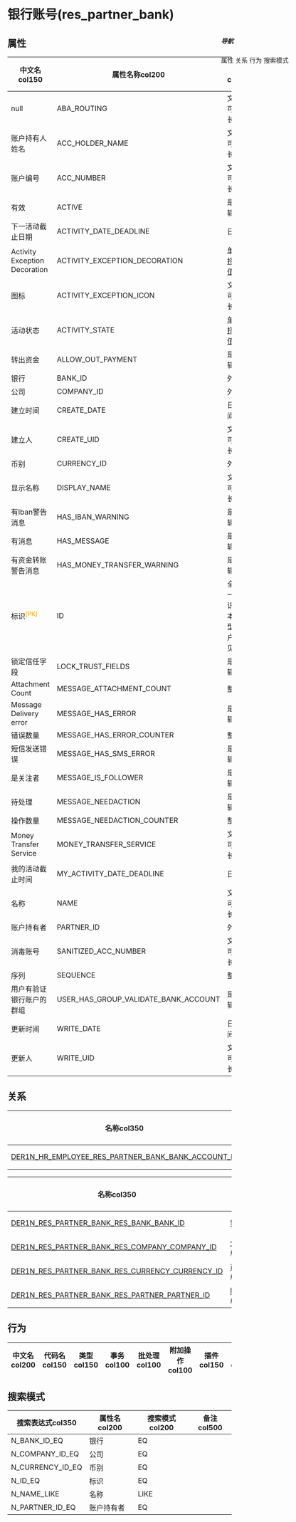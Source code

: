 # 银行账号(res_partner_bank)  <!-- {docsify-ignore-all} -->


## 属性
|    中文名col150 | 属性名称col200           | 类型col200     | 长度col100    |允许为空col100    |  备注col500  |
| --------   |------------| -----  | -----  | :----: | -------- |
|null|ABA_ROUTING|文本，可指定长度|500|是||
|账户持有人姓名|ACC_HOLDER_NAME|文本，可指定长度|500|是||
|账户编号|ACC_NUMBER|文本，可指定长度|500|否||
|有效|ACTIVE|是否逻辑||是||
|下一活动截止日期|ACTIVITY_DATE_DEADLINE|日期型||是||
|Activity Exception Decoration|ACTIVITY_EXCEPTION_DECORATION|[单项选择(文本值)](index/dictionary_index#res_partner_bank_activity_exception_decoration "Activity Exception Decoration")|200|是||
|图标|ACTIVITY_EXCEPTION_ICON|文本，可指定长度|500|是||
|活动状态|ACTIVITY_STATE|[单项选择(文本值)](index/dictionary_index#res_partner_bank_activity_state "活动状态")|200|是||
|转出资金|ALLOW_OUT_PAYMENT|是否逻辑||是||
|银行|BANK_ID|外键值|100|是||
|公司|COMPANY_ID|外键值|100|是||
|建立时间|CREATE_DATE|日期时间型||否||
|建立人|CREATE_UID|文本，可指定长度|100|否||
|币别|CURRENCY_ID|外键值|100|是||
|显示名称|DISPLAY_NAME|文本，可指定长度|500|是||
|有Iban警告消息|HAS_IBAN_WARNING|是否逻辑||是||
|有消息|HAS_MESSAGE|是否逻辑||是||
|有资金转账警告消息|HAS_MONEY_TRANSFER_WARNING|是否逻辑||是||
|标识<sup class="footnote-symbol"><font color=orange>[PK]</font></sup>|ID|全局唯一标识，文本类型，用户不可见|100|否||
|锁定信任字段|LOCK_TRUST_FIELDS|是否逻辑||是||
|Attachment Count|MESSAGE_ATTACHMENT_COUNT|整型||是||
|Message Delivery error|MESSAGE_HAS_ERROR|是否逻辑||是||
|错误数量|MESSAGE_HAS_ERROR_COUNTER|整型||是||
|短信发送错误|MESSAGE_HAS_SMS_ERROR|是否逻辑||是||
|是关注者|MESSAGE_IS_FOLLOWER|是否逻辑||是||
|待处理|MESSAGE_NEEDACTION|是否逻辑||是||
|操作数量|MESSAGE_NEEDACTION_COUNTER|整型||是||
|Money Transfer Service|MONEY_TRANSFER_SERVICE|文本，可指定长度|500|是||
|我的活动截止时间|MY_ACTIVITY_DATE_DEADLINE|日期型||是||
|名称|NAME|文本，可指定长度|200|否||
|账户持有者|PARTNER_ID|外键值|100|否||
|消毒账号|SANITIZED_ACC_NUMBER|文本，可指定长度|500|是||
|序列|SEQUENCE|整型||是||
|用户有验证银行账户的群组|USER_HAS_GROUP_VALIDATE_BANK_ACCOUNT|是否逻辑||是||
|更新时间|WRITE_DATE|日期时间型||否||
|更新人|WRITE_UID|文本，可指定长度|100|否||


## 关系

<el-row>
<el-tabs v-model="show_der">
<el-tab-pane label="主关系" name="major">

| 名称col350     |   从实体col200 | 关系类型col200     |   备注col500  |
| -------- |---------- |------------|----- |
|[DER1N_HR_EMPLOYEE_RES_PARTNER_BANK_BANK_ACCOUNT_ID](der/DER1N_HR_EMPLOYEE_RES_PARTNER_BANK_BANK_ACCOUNT_ID)|[员工(HR_EMPLOYEE)](module/hr/hr_employee)|1:N关系||


</el-tab-pane>
<el-tab-pane label="从关系" name="minor">

|  名称col350   | 主实体col200   | 关系类型col200   |    备注col500  |
| -------- |---------- |-----------|----- |
|[DER1N_RES_PARTNER_BANK_RES_BANK_BANK_ID](der/DER1N_RES_PARTNER_BANK_RES_BANK_BANK_ID)|[银行(RES_BANK)](module/base/res_bank)|1:N关系||
|[DER1N_RES_PARTNER_BANK_RES_COMPANY_COMPANY_ID](der/DER1N_RES_PARTNER_BANK_RES_COMPANY_COMPANY_ID)|[公司(RES_COMPANY)](module/base/res_company)|1:N关系||
|[DER1N_RES_PARTNER_BANK_RES_CURRENCY_CURRENCY_ID](der/DER1N_RES_PARTNER_BANK_RES_CURRENCY_CURRENCY_ID)|[币别(RES_CURRENCY)](module/base/res_currency)|1:N关系||
|[DER1N_RES_PARTNER_BANK_RES_PARTNER_PARTNER_ID](der/DER1N_RES_PARTNER_BANK_RES_PARTNER_PARTNER_ID)|[联系人(RES_PARTNER)](module/base/res_partner)|1:N关系||

</el-tab-pane>
</el-tabs>
</el-row>

## 行为
| 中文名col200    | 代码名col150    | 类型col150    | 事务col100   | 批处理col100   | 附加操作col100  | 插件col150    |  备注col300  |
| -------- |---------- |----------- |:----:|:----:|---------| ----- | ----- |

## 搜索模式
|   搜索表达式col350   |    属性名col200    |    搜索模式col200        |备注col500  |
| -------- |------------|------------|------|
|N_BANK_ID_EQ|银行|EQ||
|N_COMPANY_ID_EQ|公司|EQ||
|N_CURRENCY_ID_EQ|币别|EQ||
|N_ID_EQ|标识|EQ||
|N_NAME_LIKE|名称|LIKE||
|N_PARTNER_ID_EQ|账户持有者|EQ||

<div style="display: block; overflow: hidden; position: fixed; top: 140px; right: 100px;">

##### 导航
<el-anchor >
<el-anchor-link :href="`#/module/base/res_partner_bank?id=属性`">
  属性
</el-anchor-link>
<el-anchor-link :href="`#/module/base/res_partner_bank?id=关系`">
  关系
</el-anchor-link>
<el-anchor-link :href="`#/module/base/res_partner_bank?id=行为`">
  行为
</el-anchor-link>
<el-anchor-link :href="`#/module/base/res_partner_bank?id=搜索模式`">
  搜索模式
</el-anchor-link>
</el-anchor>
</div>

<script>
 const { createApp } = Vue
  createApp({
    data() {
      return {
show_der:'major',


      }
    },
    methods: {
    }
  }).use(ElementPlus).mount('#app')
</script>
